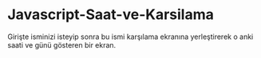 # Javascript-Saat-ve-Karsilama
Girişte isminizi isteyip sonra bu ismi karşılama ekranına yerleştirerek o anki saati ve günü gösteren bir ekran.

